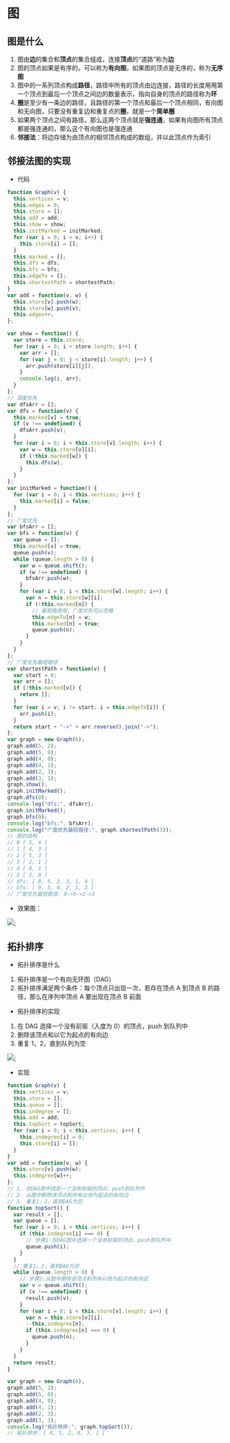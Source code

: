 # 图

## 图是什么

1. 图由**边**的集合和**顶点**的集合组成，连接**顶点**的“道路”称为**边**
2. 图的顶点如果是有序的，可以称为**有向图**，如果图的顶点是无序的，称为**无序图**
3. 图中的一系列顶点构成**路径**，路径中所有的顶点由边连接，路径的长度用用第一个顶点到最后一个顶点之间边的数量表示，指向自身的顶点的路径称为**环**
4. **圈**是至少有一条边的路径，且路径的第一个顶点和最后一个顶点相同，有向图和无向图，只要没有重复边和重复点的**圈**，就是一个**简单圈**
5. 如果两个顶点之间有路径，那么这两个顶点就是**强连通**，如果有向图所有顶点都是强连通的，那么这个有向图也是强连通
6. **邻接法**：将边存储为由顶点的相邻顶点构成的数组，并以此顶点作为索引

## 邻接法图的实现

- 代码

```js
function Graph(v) {
  this.vertices = v;
  this.edges = 0;
  this.store = [];
  this.add = add;
  this.show = show;
  this.initMarked = initMarked;
  for (var i = 0; i < v; i++) {
    this.store[i] = [];
  }
  this.marked = [];
  this.dfs = dfs;
  this.bfs = bfs;
  this.edgeTo = [];
  this.shortestPath = shortestPath;
}
var add = function(v, w) {
  this.store[v].push(w);
  this.store[w].push(v);
  this.edges++;
};

var show = function() {
  var store = this.store;
  for (var i = 0; i < store.length; i++) {
    var arr = [];
    for (var j = 0; j < store[i].length; j++) {
      arr.push(store[i][j]);
    }
    console.log(i, arr);
  }
};
// 深度优先
var dfsArr = [];
var dfs = function(v) {
  this.marked[v] = true;
  if (v !== undefined) {
    dfsArr.push(v);
  }
  for (var i = 0; i < this.store[v].length; i++) {
    var w = this.store[v][i];
    if (!this.marked[w]) {
      this.dfs(w);
    }
  }
};
var initMarked = function() {
  for (var i = 0; i < this.vertices; i++) {
    this.marked[i] = false;
  }
};
// 广度优先
var bfsArr = [];
var bfs = function(v) {
  var queue = [];
  this.marked[v] = true;
  queue.push(v);
  while (queue.length > 0) {
    var w = queue.shift();
    if (w !== undefined) {
      bfsArr.push(w);
    }
    for (var i = 0; i < this.store[w].length; i++) {
      var n = this.store[w][i];
      if (!this.marked[n]) {
        // 最短路径用，广度优先可以忽略
        this.edgeTo[n] = w;
        this.marked[n] = true;
        queue.push(n);
      }
    }
  }
};
// 广度优先最短路径
var shortestPath = function(v) {
  var start = 0;
  var arr = [];
  if (!this.marked[v]) {
    return [];
  }
  for (var i = v; i != start; i = this.edgeTo[i]) {
    arr.push(i);
  }
  return start + "->" + arr.reverse().join("->");
};
var graph = new Graph(6);
graph.add(5, 2);
graph.add(5, 0);
graph.add(4, 0);
graph.add(4, 1);
graph.add(2, 3);
graph.add(3, 1);
graph.show();
graph.initMarked();
graph.dfs(0);
console.log("dfs:", dfsArr);
graph.initMarked();
graph.bfs(0);
console.log("bfs:", bfsArr);
console.log("广度优先最短路径:", graph.shortestPath(3));
// 图的结构
// 0 [ 5, 4 ]
// 1 [ 4, 3 ]
// 2 [ 5, 3 ]
// 3 [ 2, 1 ]
// 4 [ 0, 1 ]
// 5 [ 2, 0 ]
// dfs: [ 0, 5, 2, 3, 1, 4 ]
// bfs: [ 0, 5, 4, 2, 1, 3 ]
// 广度优先最短路径: 0->5->2->3
```

- 效果图：

![](../pic/Graph.png);

## 拓扑排序

- 拓扑排序是什么

1. 拓扑排序是一个有向无环图（DAG）
2. 拓扑排序满足两个条件：每个顶点只出现一次，若存在顶点 A 到顶点 B 的路径，那么在序列中顶点 A 要出现在顶点 B 前面

- 拓扑排序的实现

1. 在 DAG 选择一个没有前驱（入度为 0）的顶点，push 到队列中
2. 删除该顶点和以它为起点的有向边
3. 重复 1，2，直到队列为空

![](../pic/DAG-topSort.png);

- 实现

```js
function Graph(v) {
  this.vertices = v;
  this.store = [];
  this.queue = [];
  this.indegree = [];
  this.add = add;
  this.topSort = topSort;
  for (var i = 0; i < this.vertices; i++) {
    this.indegree[i] = 0;
    this.store[i] = [];
  }
}
var add = function(v, w) {
  this.store[v].push(w);
  this.indegree[w]++;
};
// 1. 在DAG图中找到一个没有前驱的顶点，push到队列中
// 2. 从图中删除该顶点和所有以他为起点的有向边
// 3. 重复1，2，直到DAG为空
function topSort() {
  var result = [];
  var queue = [];
  for (var i = 0; i < this.vertices; i++) {
    if (this.indegree[i] === 0) {
      // 步骤1:在DAG图中选择一个没有前驱的顶点，push到队列中
      queue.push(i);
    }
  }
  // 重复1，2，直到DAG为空
  while (queue.length > 0) {
    // 步骤2:从图中删除该顶点和所有以他为起点的有向边
    var v = queue.shift();
    if (v !== undefined) {
      result.push(v);
    }
    for (var i = 0; i < this.store[v].length; i++) {
      var n = this.store[v][i];
      --this.indegree[n];
      if (this.indegree[n] === 0) {
        queue.push(n);
      }
    }
  }
  return result;
}

var graph = new Graph(6);
graph.add(5, 2);
graph.add(5, 0);
graph.add(4, 0);
graph.add(4, 1);
graph.add(2, 3);
graph.add(3, 1);
console.log("拓扑排序:", graph.topSort());
// 拓扑排序: [ 4, 5, 2, 0, 3, 1 ]
```
